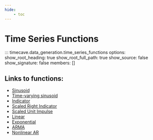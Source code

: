 ```yaml
---
hide:
    - toc
---
```


# Time Series Functions

::: timecave.data_generation.time_series_functions
    options:
        show_root_heading: true
        show_root_full_path: true
        show_source: false
        show_signature: false
        members: []

## Links to functions:
- [Sinusoid](sinusoid.md)
- [Time-varying sinusoid](time_varying_sin.md)
- [Indicator](indicator.md)
- [Scaled Right Indicator](scaled_indicator.md)
- [Scaled Unit Impulse](impulse.md)
- [Linear](linear.md)
- [Exponential](exponential.md)
- [ARMA](arma.md)
- [Nonlinear AR](nonlinear_ar.md)